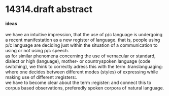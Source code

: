 # 14314.draft abstract
#### ideas
we have an intuitive impression, that the use of p/c language is undergoing a recent manifestation as a new register of language. that is, people using p/c language are deciding just within the situation of a communication to using or not using p/c speech.    
as for similar phenomena concerning the use of vernacular or standard, dialect or high (language), mother- or countryspoken language (code switching), we think to correctly adress this with the term :translanguaging: where one decides between different modes (styles) of expressing while making use of different :registers:.   
we have to become clear about the term :register: and connect this to corpus based observations, preferedly spoken corpora of natural language.